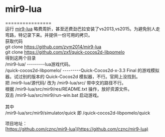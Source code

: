 # mir9-lua
================<br>
运行 [mir9-lua](https://github.com/zym2014/mir9-lua) 略费周折，甚至还费劲巴拉安装了vs2013,vs2015。为避免别人走弯路，特记录下来。并提供一份可用的拷贝。<br>
获取代码<br>
git clone https://github.com/zym2014/mir9-lua<br>
git clone https://github.com/zxf/quick-cocos2d-libpomelo<br>
得到这两个目录<br>
/mir9-lua/                    ---------lua游戏代码。<br>
/quick-cocos2d-libpomelo/     ---------Quick-Cocos2d-x-3.3 Final 的游戏模拟器。试过别的版本的 Quick-Cocos2d 模拟器，不行。官网上没找到。<br>
把 /mir9-lua/源代码/ 改为 /mir9-lua/src/  带中文的路径不行。<br>
根据 /mir9-lua/src/mir9/res/README.txt 操作，放好资源文件。<br>
双击 /mir9-lua/src/mir9/run-win.bat 启动游戏。<br>
<br>
其中<br>
/mir9-lua/src/mir9/simulator/quick 即 /quick-cocos2d-libpomelo/quick<br>


项目地址：<br>
[https://github.com/cznc/mir9-lua](https://github.com/cznc/mir9-lua)<br>
